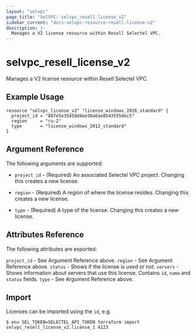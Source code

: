 ```yaml
---
layout: "selvpc"
page_title: "SelVPC: selvpc_resell_license_v2"
sidebar_current: "docs-selvpc-resource-resell-license-v2"
description: |-
  Manages a V2 license resource within Resell Selectel VPC.
---
```


# selvpc\_resell\_license_v2

Manages a V2 license resource within Resell Selectel VPC.

## Example Usage

```hcl
resource "selvpc_license_v2" "license_windows_2016_standard" {
  project_id = "887e5e35458d4ee38a6ae0543555dec5"
  region     = "ru-2"
  type       = "license_windows_2012_standard"
}
```

## Argument Reference

The following arguments are supported:

* `project_id` - (Required) An associated Selectel VPC project. Changing this
  creates a new license.

* `region` - (Required) A region of where the license resides. Changing this
  creates a new license.

* `type` - (Required) A type of the license. Changing this creates a new license.

## Attributes Reference

The following attributes are exported:

`project_id` - See Argument Reference above.
`region` - See Argument Reference above.
`status` - Shows if the license is used or not.
`servers` - Shows information about servers that use this license. Contains
`id`, `name` and `status` fields.
`type` - See Argument Reference above.

## Import

Licenses can be imported using the `id`, e.g.

```shell
$ env SEL_TOKEN=SELECTEL_API_TOKEN terraform import selvpc_resell_license_v2.license_1 4123
```
